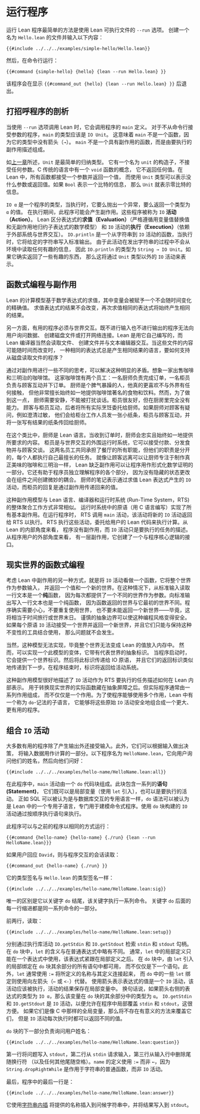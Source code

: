 <!--
# Running a Program
-->

# 运行程序

<!--
The simplest way to run a Lean program is to use the `--run` option to the Lean executable.
Create a file called `Hello.lean` and enter the following contents:
-->

运行 Lean 程序最简单的方法是使用 Lean 可执行文件的 `--run` 选项。
创建一个名为 `Hello.lean` 的文件并输入以下内容：

```lean
{{#include ../../../examples/simple-hello/Hello.lean}}
```

<!--
Then, from the command line, run:
-->

然后，在命令行运行：

```
{{#command {simple-hello} {hello} {lean --run Hello.lean} }}
```

<!--
The program displays `{{#command_out {hello} {lean --run Hello.lean} }}` and exits.
-->

该程序会在显示 `{{#command_out {hello} {lean --run Hello.lean} }}` 后退出。

<!--
## Anatomy of a Greeting
-->

## 打招呼程序的剖析

<!--
When Lean is invoked with the `--run` option, it invokes the program's `main` definition.
In programs that do not take command-line arguments, `main` should have type `IO Unit`.
This means that `main` is not a function, because there are no arrows (`→`) in its type.
Instead of being a function that has side effects, `main` consists of a description of effects to be carried out.
-->

当使用 `--run` 选项调用 Lean 时，它会调用程序的 `main` 定义。
对于不从命令行接受参数的程序，`main` 的类型应该是 `IO Unit`。
这意味着 `main` 不是一个函数，因为它的类型中没有箭头（`→`）。
`main` 不是一个具有副作用的函数，而是由要执行的副作用描述组成。

<!--
As discussed in [the preceding chapter](../getting-to-know/polymorphism.md), `Unit` is the simplest inductive type.
It has a single constructor called `unit` that takes no arguments.
Languages in the C tradition have a notion of a `void` function that does not return any value at all.
In Lean, all functions take an argument and return a value, and the lack of interesting arguments or return values can be signaled by using the `Unit` type instead.
If `Bool` represents a single bit of information, `Unit` represents zero bits of information.
-->

如[上一章](../getting-to-know/polymorphism.md)所述，`Unit` 是最简单的归纳类型。
它有一个名为 `unit` 的构造子，不接受任何参数。C 传统的语言中有一个 `void` 函数的概念，
它不返回任何值。在 Lean 中，所有函数都接受一个参数并返回一个值，
而使用 `Unit` 类型可以表示没什么参数或返回值。如果 `Bool` 表示一个比特的信息，
那么 `Unit` 就表示零比特的信息。

<!--
`IO α` is the type of a program that, when executed, will either throw an exception or return a value of type `α`.
During execution, this program may have side effects.
These programs are referred to as `IO` _actions_.
Lean distinguishes between _evaluation_ of expressions, which strictly adheres to the mathematical model of substitution of values for variables and reduction of sub-expressions without side effects, and _execution_ of `IO` actions, which rely on an external system to interact with the world.
`IO.println` is a function from strings to `IO` actions that, when executed, write the given string to standard output.
Because this action doesn't read any interesting information from the environment in the process of emitting the string, `IO.println` has type `String → IO Unit`.
If it did return something interesting, then that would be indicated by the `IO` action having a type other than `Unit`.
-->

`IO α` 是一个程序的类型，当执行时，它要么抛出一个异常，要么返回一个类型为 `α` 的值。
在执行期间，此程序可能会产生副作用。这些程序被称为 `IO` **活动（Action）**。
Lean 区分表达式的**求值（Evaluation）**（严格遵循用变量值替换值和无副作用地归约子表达式的数学模型）
和 `IO` 活动的**执行（Execution）**（依赖于外部系统与世界交互）。
`IO.println` 是一个从字符串到 `IO` 活动的函数，当执行时，它将给定的字符串写入标准输出。
由于此活动在发出字符串的过程中不会从环境中读取任何有趣的信息，
因此 `IO.println` 的类型为 `String → IO Unit`。如果它确实返回了一些有趣的东西，
那么这将通过 `Unit` 类型以外的 `IO` 活动来表示。


<!--
## Functional Programming vs Effects
-->

## 函数式编程与副作用

<!--
Lean's model of computation is based on the evaluation of mathematical expressions, in which variables are given exactly one value that does not change over time.
The result of evaluating an expression does not change, and evaluating the same expression again will always yield the same result.
-->

Lean 的计算模型基于数学表达式的求值，其中变量会被赋予一个不会随时间变化的精确值。
求值表达式的结果不会改变，再次求值相同的表达式将始终产生相同的结果。

<!--
On the other hand, useful programs must interact with the world.
A program that performs neither input nor output can't ask a user for data, create files on disk, or open network connections.
Lean is written in itself, and the Lean compiler certainly reads files, creates files, and interacts with text editors.
How can a language in which the same expression always yields the same result support programs that read files from disk, when the contents of these files might change over time?
-->

另一方面，有用的程序必须与世界交互。既不进行输入也不进行输出的程序无法向用户询问数据、
创建磁盘文件或打开网络连接。Lean 是用它自己编写的，而 Lean 编译器当然会读取文件、
创建文件并与文本编辑器交互。当这些文件的内容可能随时间而改变时，
一种相同的表达式总是产生相同结果的语言，要如何支持从磁盘读取文件的程序？

<!--
This apparent contradiction can be resolved by thinking a bit differently about side effects.
Imagine a café that sells coffee and sandwiches.
This café has two employees: a cook who fulfills orders, and a worker at the counter who interacts with customers and places order slips.
The cook is a surly person, who really prefers not to have any contact with the world outside, but who is very good at consistently delivering the food and drinks that the café is known for.
In order to do this, however, the cook needs peace and quiet, and can't be disturbed with conversation.
The counter worker is friendly, but completely incompetent in the kitchen.
Customers interact with the counter worker, who delegates all actual cooking to the cook.
If the cook has a question for a customer, such as clarifying an allergy, they send a little note to the counter worker, who interacts with the customer and passes a note back to the cook with the result.
-->

通过对副作用进行一些不同的思考，可以解决这种明显的矛盾。想象一家出售咖啡和三明治的咖啡馆。
这家咖啡馆有两个员工：一名厨师负责完成订单，一名柜员负责与顾客互动并下订单。
厨师是个脾气暴躁的人，他真的更喜欢不与外界有任何接触，
但他非常擅长始终如一地提供咖啡馆著名的食物和饮料。然而，为了做到这一点，
厨师需要安静，不能被打扰谈话。柜员很友好，但在厨房里完全没有能力。
顾客与柜员互动，后者将所有实际烹饪委托给厨师。如果厨师对顾客有疑问，例如澄清过敏，
他们会给柜台工作人员发一张小纸条，柜员与顾客互动，并将一张写有结果的纸条传回给厨师。

<!--
In this analogy, the cook is the Lean language.
When provided with an order, the cook faithfully and consistently delivers what is requested.
The counter worker is the surrounding run-time system that interacts with the world and can accept payments, dispense food, and have conversations with customers.
Working together, the two employees serve all the functions of the restaurant, but their responsibilities are divided, with each performing the tasks that they're best at.
Just as keeping customers away allows the cook to focus on making truly excellent coffee and sandwiches, Lean's lack of side effects allows programs to be used as part of formal mathematical proofs.
It also helps programmers understand the parts of the program in isolation from each other, because there are no hidden state changes that create subtle coupling between components.
The cook's notes represent `IO` actions that are produced by evaluating Lean expressions, and the counter worker's replies are the values that are passed back from effects.
-->

在这个类比中，厨师是 Lean 语言。当收到订单时，厨师会忠实且始终如一地提供所要求的内容。
柜员是与世界交互的外围运行时系统，它可以接受付款、分发食物并与顾客交谈。
这两名员工共同承担了餐厅的所有职能，但他们的职责是分开的，每个人都执行自己最擅长的任务。
就像让顾客远离可以让厨师专注于制作真正美味的咖啡和三明治一样，
Lean 缺乏副作用可以让程序用作形式化数学证明的一部分。它还有助于程序员独立理解程序的各个部分，
因为没有隐藏的状态更改会在组件之间创建微妙的耦合。
厨师的笔记表示通过求值 Lean 表达式产生的 `IO` 活动，而柜员的回复是通过副作用传递回来的值。

<!--
This model of side effects is quite similar to how the overall aggregate of the Lean language, its compiler, and its run-time system (RTS) work.
Primitives in the run-time system, written in C, implement all the basic effects.
When running a program, the RTS invokes the `main` action, which returns new `IO` actions to the RTS for execution.
The RTS executes these actions, delegating to the user's Lean code to carry out computations.
From the internal perspective of Lean, programs are free of side effects, and `IO` actions are just descriptions of tasks to be carried out.
From the external perspective of the program's user, there is a layer of side effects that create an interface to the program's core logic.
-->

这种副作用模型与 Lean 语言、编译器和运行时系统 (Run-Time System，RTS) 的整体聚合工作方式非常相似。
运行时系统中的原语（用 C 语言编写）实现了所有基本副作用。在运行程序时，
RTS 调用 `main` 活动，该活动将新的 `IO` 活动返回给 RTS 以执行。
RTS 执行这些活动，委托给用户的 Lean 代码来执行计算。从 Lean 的内部角度来看，
程序没有副作用，而 `IO` 活动只是要执行的任务的描述。从程序用户的外部角度来看，
有一层副作用，它创建了一个与程序核心逻辑的接口。

<!--
## Real-World Functional Programming
-->

## 现实世界的函数式编程

<!--
The other useful way to think about side effects in Lean is by considering `IO` actions to be functions that take the entire world as an argument and return a value paired with a new world.
In this case, reading a line of text from standard input _is_ a pure function, because a different world is provided as an argument each time.
Writing a line of text to standard output is a pure function, because the world that the function returns is different from the one that it began with.
Programs do need to be careful to never re-use the world, nor to fail to return a new world—this would amount to time travel or the end of the world, after all.
Careful abstraction boundaries can make this style of programming safe.
If every primitive `IO` action accepts one world and returns a new one, and they can only be combined with tools that preserve this invariant, then the problem cannot occur.
-->

考虑 Lean 中副作用的另一种方式，就是将 `IO` 活动看做一个函数，它将整个世界作为参数输入，
并返回一个值和一个新的世界。在这种情况下，从标准输入读取一行文本是一个**纯**函数，
因为每次都提供了一个不同的世界作为参数。向标准输出写入一行文本也是一个纯函数，
因为函数返回的世界与它最初的世界不同。程序确实需要小心，不要重复使用世界，
也不要未能返回一个新世界——毕竟，这将相当于时间旅行或世界末日。
谨慎的抽象边界可以使这种编程风格变得安全。如果每个原语 `IO`
活动接受一个世界并返回一个新世界，并且它们只能与保持这种不变性的工具结合使用，
那么问题就不会发生。

<!--
This model cannot be implemented.
After all, the entire universe cannot be turned into a Lean value and placed into memory.
However, it is possible to implement a variation of this model with an abstract token that stands for the world.
When the program is started, it is provided with a world token.
This token is then passed on to the IO primitives, and their returned tokens are similarly passed to the next step.
At the end of the program, the token is returned to the operating system.
-->

当然，这种模型无法实现，毕竟整个世界无法变成 Lean 的值放入内存中。
然而，可以实现一个此模型的变体，它带有代表世界的抽象标识。
当程序启动时，它会提供一个世界标识。然后将此标识传递给 IO 原语，
并且它们的返回标识类似地传递到下一步。在程序结束时，标识将返回给活动系统。

<!--
This model of side effects is a good description of how `IO` actions as descriptions of tasks to be carried out by the RTS are represented internally in Lean.
The actual functions that transform the real world are behind an abstraction barrier.
But real programs typically consist of a sequence of effects, rather than just one.
To enable programs to use multiple effects, there is a sub-language of Lean called `do` notation that allows these primitive `IO` actions to be safely composed into a larger, useful program.
-->

这种副作用模型很好地描述了 `IO` 活动作为 RTS 要执行的任务描述如何在 Lean 内部表示。
用于转换现实世界的实际函数藏在抽象屏障之后。但实际程序通常由一系列作用组成，
而不仅仅是一个作用。为了使程序能够使用多个作用，Lean 中有一个称为 `do`-记法的子语言，
它能够将这些原始 `IO` 活动安全地组合成一个更大、更有用的程序。

<!--
## Combining `IO` Actions
-->

## 组合 `IO` 活动

<!--
Most useful programs accept input in addition to producing output.
Furthermore, they may take decisions based on input, using the input data as part of a computation.
The following program, called `HelloName.lean`, asks the user for their name and then greets them:
-->

大多数有用的程序除了产生输出外还接受输入。此外，它们可以根据输入做出决策，
将输入数据用作计算的一部分。以下程序名为 `HelloName.lean`，它向用户询问他们的姓名，然后向他们问好：

```lean
{{#include ../../../examples/hello-name/HelloName.lean:all}}
```

<!--
In this program, the `main` action consists of a `do` block.
This block contains a sequence of _statements_, which can be both local variables (introduced using `let`) and actions that are to be executed.
Just as SQL can be thought of as a special-purpose language for interacting with databases, the `do` syntax can be thought of as a special-purpose sub-language within Lean that is dedicated to modeling imperative programs.
`IO` actions that are built with a `do` block are executed by executing the statements in order.
-->

在此程序中，`main` 活动由一个 `do` 代码块组成。此块包含一系列的**语句(Statement)**，
它们既可以是局部变量（使用 `let` 引入），也可以是要执行的活动。
正如 SQL 可以被认为是与数据库交互的专用语言一样，`do` 语法可以被认为是 Lean
中的一个专用子语言，专门用于建模命令式程序。使用 `do` 块构建的 `IO` 活动通过按顺序执行语句来执行。

<!--
This program can be run in the same manner as the prior program:
-->

此程序可以与之前的程序以相同的方式运行：

```
{{#command {hello-name} {hello-name} {./run} {lean --run HelloName.lean}}}
```

<!--
If the user responds with `David`, a session of interaction with the program reads:
-->

如果用户回应 `David`，则与程序交互的会话读取：

```
{{#command_out {hello-name} {./run} }}
```

<!--
The type signature line is just like the one for `Hello.lean`:
-->

它的类型签名与 `Hello.lean` 的类型签名一样：

```lean
{{#include ../../../examples/hello-name/HelloName.lean:sig}}
```

<!--
The only difference is that it ends with the keyword `do`, which initiates a sequence of commands.
Each indented line following the keyword `do` is part of the same sequence of commands.
-->

唯一的区别是它以关键字 `do` 结尾，该关键字执行一系列命令。
关键字 `do` 后面的每一行缩进都是同一系列命令的一部分。

<!--
The first two lines, which read:
-->

前两行，读取：

```lean
{{#include ../../../examples/hello-name/HelloName.lean:setup}}
```

<!--
retrieve the `stdin` and `stdout` handles by executing the library actions `IO.getStdin` and `IO.getStdout`, respectively.
In a `do` block, `let` has a slightly different meaning than in an ordinary expression.
Ordinarily, the local definition in a `let` can be used in just one expression, which immediately follows the local definition.
In a `do` block, local bindings introduced by `let` are available in all statements in the remainder of the `do` block, rather than just the next one.
Additionally, `let` typically connects the name being defined to its definition using `:=`, while some `let` bindings in `do` use a left arrow (`←` or `<-`) instead.
Using an arrow means that the value of the expression is an `IO` action that should be executed, with the result of the action saved in the local variable.
In other words, if the expression to the right of the arrow has type `IO α`, then the variable has type `α` in the remainder of the `do` block.
`IO.getStdin` and `IO.getStdout` are `IO` actions in order to allow `stdin` and `stdout` to be locally overridden in a program, which can be convenient.
If they were global variables as in C, then there would be no meaningful way to override them, but `IO` actions can return different values each time they are executed.
-->

分别通过执行库活动 `IO.getStdin` 和 `IO.getStdout` 检索 `stdin` 和 `stdout` 勾柄。
在 `do` 块中，`let` 的含义与在普通表达式中略有不同。
通常，`let` 中的局部定义只能在一个表达式中使用，该表达式紧跟在局部定义之后。
在 `do` 块中，由 `let` 引入的局部绑定在 `do` 块其余部分的所有语句中都可用，
而不仅仅是下一个语句。此外，`let` 通常使用 `:=` 将所定义的名称与其定义连接起来，
而 `do` 中的一些 `let` 绑定则使用向左箭头（`←` 或 `<-`）代替。
使用箭头表示表达式的值是一个 `IO` 活动，该活动应该被执行，活动的结果保存在局部变量中。
换句话说，如果箭头右侧的表达式的类型为 `IO α`，那么该变量在 `do` 块的其余部分中的类型为 `α`。
`IO.getStdin` 和 `IO.getStdout` 是 `IO` 活动，以便允许在程序中局部覆盖 `stdin` 和 `stdout`，这很方便。
如果它们是像 C 中那样的全局变量，那么将不存在有意义的方法来覆盖它们，
但是 `IO` 活动每次执行时都可以返回不同的值。

<!--
The next part of the `do` block is responsible for asking the user for their name:
-->

`do` 块的下一部分负责询问用户姓名：

```lean
{{#include ../../../examples/hello-name/HelloName.lean:question}}
```

<!--
The first line writes the question to `stdout`, the second line requests input from `stdin`, and the third line removes the trailing newline (plus any other trailing whitespace) from the input line.
The definition of `name` uses `:=`, rather than `←`, because `String.dropRightWhile` is an ordinary function on strings, rather than an `IO` action.
-->

第一行将问题写入 `stdout`，第二行从 `stdin` 请求输入，第三行从输入行中删除尾随换行符
（以及任何其他尾随空格）。`name` 的定义使用 `:=` 而非 `←`，因为 `String.dropRightWhile`
是作用于字符串的普通函数，而非 `IO` 活动。

<!--
Finally, the last line in the program is:
-->

最后，程序中的最后一行是：

```
{{#include ../../../examples/hello-name/HelloName.lean:answer}}
```

<!--
It uses [string interpolation](../getting-to-know/conveniences.md#string-interpolation) to insert the provided name into a greeting string, writing the result to `stdout`.
-->

它使用[字符串内插](../getting-to-know/conveniences.md#string-interpolation)
将提供的名称插入到问候字符串中，并将结果写入到 `stdout`。
